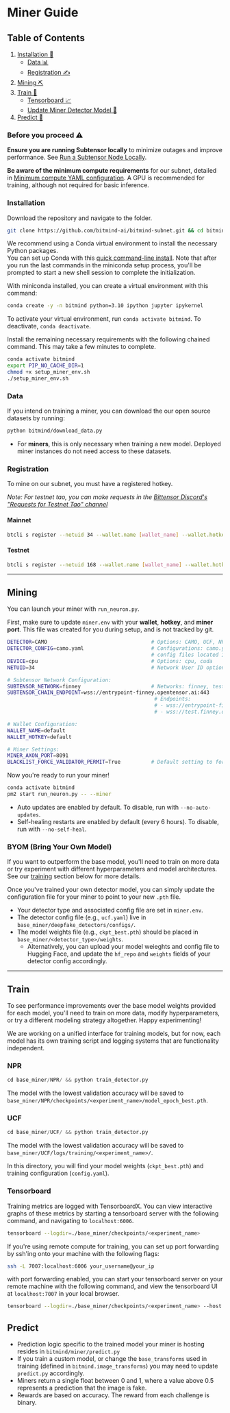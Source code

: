 # Miner Guide

## Table of Contents

1. [Installation 🔧](#installation)
   - [Data 📊](#data)
   - [Registration ✍️](#registration)
2. [Mining ⛏️](#mining)
3. [Train 🚂](#train)
   - [Tensorboard 📈](#tensorboard)
   - [Update Miner Detector Model 🔄](#update-miner-detector-model)
4. [Predict 🔮](#predict)

### Before you proceed ⚠️

**Ensure you are running Subtensor locally** to minimize outages and improve performance. See [Run a Subtensor Node Locally](https://github.com/opentensor/subtensor/blob/main/docs/running-subtensor-locally.md#compiling-your-own-binary).

**Be aware of the minimum compute requirements** for our subnet, detailed in [Minimum compute YAML configuration](../min_compute.yml). A GPU is recommended for training, although not required for basic inference.

### Installation

Download the repository and navigate to the folder.
```bash
git clone https://github.com/bitmind-ai/bitmind-subnet.git && cd bitmind-subnet
```

We recommend using a Conda virtual environment to install the necessary Python packages.<br>
You can set up Conda with this [quick command-line install](https://docs.anaconda.com/free/miniconda/#quick-command-line-install). Note that after you run the last commands in the miniconda setup process, you'll be prompted to start a new shell session to complete the initialization. 

With miniconda installed, you can create a virtual environment with this command:

```bash
conda create -y -n bitmind python=3.10 ipython jupyter ipykernel
```

To activate your virtual environment, run `conda activate bitmind`. To deactivate, `conda deactivate`.

Install the remaining necessary requirements with the following chained command. This may take a few minutes to complete.

```bash
conda activate bitmind
export PIP_NO_CACHE_DIR=1
chmod +x setup_miner_env.sh 
./setup_miner_env.sh
```

### Data

If you intend on training a miner, you can download the our open source datasets by running:

```bash
python bitmind/download_data.py
```

- For **miners**, this is only necessary when training a new model. Deployed miner instances do not need access to these datasets.

### Registration

To mine on our subnet, you must have a registered hotkey.

*Note: For testnet tao, you can make requests in the [Bittensor Discord's "Requests for Testnet Tao" channel](https://discord.com/channels/799672011265015819/1190048018184011867)*


#### Mainnet

```bash
btcli s register --netuid 34 --wallet.name [wallet_name] --wallet.hotkey [wallet.hotkey] --subtensor.network finney
```

#### Testnet

```bash
btcli s register --netuid 168 --wallet.name [wallet_name] --wallet.hotkey [wallet.hotkey] --subtensor.network test
```

---

## Mining

You can launch your miner with `run_neuron.py`.

First, make sure to update `miner.env` with your **wallet**, **hotkey**, and **miner port**. This file was created for you during setup, and is not tracked by git.


```bash
DETECTOR=CAMO                                  # Options: CAMO, UCF, NPR
DETECTOR_CONFIG=camo.yaml                      # Configurations: camo.yaml, ucf.yaml, npr.yaml
                                               # config files located in base_miner/deepfake_detectors/configs
DEVICE=cpu                                     # Options: cpu, cuda
NETUID=34                                      # Network User ID options: 34, 168

# Subtensor Network Configuration:
SUBTENSOR_NETWORK=finney                       # Networks: finney, test
SUBTENSOR_CHAIN_ENDPOINT=wss://entrypoint-finney.opentensor.ai:443
                                                # Endpoints:
                                                # - wss://entrypoint-finney.opentensor.ai:443
                                                # - wss://test.finney.opentensor.ai:443/

# Wallet Configuration:
WALLET_NAME=default
WALLET_HOTKEY=default

# Miner Settings:
MINER_AXON_PORT=8091
BLACKLIST_FORCE_VALIDATOR_PERMIT=True          # Default setting to force validator permit for blacklisting
```

Now you're ready to run your miner!

```bash
conda activate bitmind
pm2 start run_neuron.py -- --miner 
```

- Auto updates are enabled by default. To disable, run with `--no-auto-updates`.
- Self-healing restarts are enabled by default (every 6 hours). To disable, run with `--no-self-heal`.


### BYOM (Bring Your Own Model)
If you want to outperform the base model, you'll need to train on more data or try experiment with different hyperparameters and model architectures. See our [training](#train) section below for more details.

Once you've trained your own detector model, you can simply update the configuration file for your miner to point to your new `.pth` file. 
- Your detector type and associated config file are set in `miner.env`. 
- The detector config file (e.g., `ucf.yaml`) live in `base_miner/deepfake_detectors/configs/`.
- The model weights file (e.g., `ckpt_best.pth`) should be placed in `base_miner/<detector_type>/weights`.
   - Alternatively, you can upload your model weieghts and config file to Hugging Face, and update the `hf_repo` and `weights` fields of your detector config accordingly.

---

## Train

To see performance improvements over the base model weights provided for each model, you'll need to train on more data, modify hyperparameters, or try a different modeling strategy altogether. Happy experimenting!

We are working on a unified interface for training models, but for now, each model has its own training script and logging systems that are functionality independent. 

### NPR
```python
cd base_miner/NPR/ && python train_detector.py
```
The model with the lowest validation accuracy will be saved to `base_miner/NPR/checkpoints/<experiment_name>/model_epoch_best.pth`.<br>

### UCF
```python
cd base_miner/UCF/ && python train_detector.py
```
The model with the lowest validation accuracy will be saved to `base_miner/UCF/logs/training/<experiment_name>/`.<br>

In this directory, you will find your model weights (`ckpt_best.pth`) and training configuration (`config.yaml`).


### Tensorboard 

Training metrics are logged with TensorboardX. You can view interactive graphs of these metrics by starting a tensorboard server with the following command, and navigating to `localhost:6006`.

```bash
tensorboard --logdir=./base_miner/checkpoints/<experiment_name>
```

If you're using remote compute for training, you can set up port forwarding by ssh'ing onto your machine with the following flags:

```bash
ssh -L 7007:localhost:6006 your_username@your_ip
```

with port forwarding enabled, you can start your tensorboard server on your remote machine with the following command, and view the tensorboard UI at `localhost:7007` in your local browser.

```bash
tensorboard --logdir=./base_miner/checkpoints/<experiment_name> --host 0.0.0.0 --port 6006
```

## Predict

- Prediction logic specific to the trained model your miner is hosting resides in `bitmind/miner/predict.py`
- If you train a custom model, or change the `base_transforms` used in training (defined in `bitmind.image_transforms`) you may need to update `predict.py` accordingly.
- Miners return a single float between 0 and 1, where a value above 0.5 represents a prediction that the image is fake.
- Rewards are based on accuracy. The reward from each challenge is binary.
